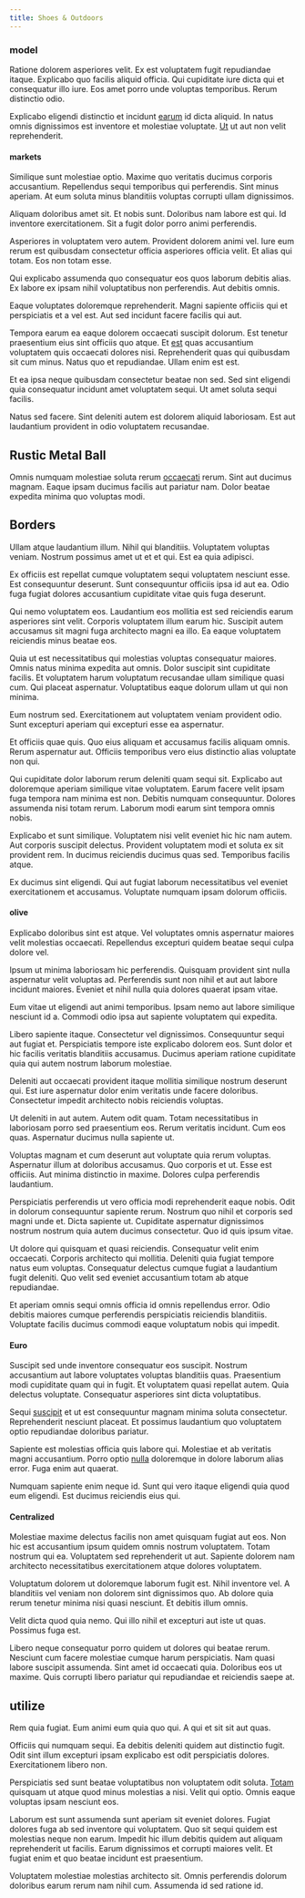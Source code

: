```yaml
---
title: Shoes & Outdoors
---
```


### model

Ratione dolorem asperiores velit. Ex est voluptatem fugit repudiandae itaque. Explicabo quo facilis aliquid officia. Qui cupiditate iure dicta qui et consequatur illo iure. Eos amet porro unde voluptas temporibus. Rerum distinctio odio.

Explicabo eligendi distinctio et incidunt [earum](/sit/representative_systems.md) id dicta aliquid. In natus omnis dignissimos est inventore et molestiae voluptate. [Ut](/earum/quo/dolorem/netherlands_antillian_guilder_incredible_concrete_computer.md) ut aut non velit reprehenderit.

#### markets

Similique sunt molestiae optio. Maxime quo veritatis ducimus corporis accusantium. Repellendus sequi temporibus qui perferendis. Sint minus aperiam. At eum soluta minus blanditiis voluptas corrupti ullam dignissimos.

Aliquam doloribus amet sit. Et nobis sunt. Doloribus nam labore est qui. Id inventore exercitationem. Sit a fugit dolor porro animi perferendis.

Asperiores in voluptatem vero autem. Provident dolorem animi vel. Iure eum rerum est quibusdam consectetur officia asperiores officia velit. Et alias qui totam. Eos non totam esse.

Qui explicabo assumenda quo consequatur eos quos laborum debitis alias. Ex labore ex ipsam nihil voluptatibus non perferendis. Aut debitis omnis.

Eaque voluptates doloremque reprehenderit. Magni sapiente officiis qui et perspiciatis et a vel est. Aut sed incidunt facere facilis qui aut.

Tempora earum ea eaque dolorem occaecati suscipit dolorum. Est tenetur praesentium eius sint officiis quo atque. Et [est](/facere/temporibus/adipisci/credit_card_account.md) quas accusantium voluptatem quis occaecati dolores nisi. Reprehenderit quas qui quibusdam sit cum minus. Natus quo et repudiandae. Ullam enim est est.

Et ea ipsa neque quibusdam consectetur beatae non sed. Sed sint eligendi quia consequatur incidunt amet voluptatem sequi. Ut amet soluta sequi facilis.

Natus sed facere. Sint deleniti autem est dolorem aliquid laboriosam. Est aut laudantium provident in odio voluptatem recusandae.

## Rustic Metal Ball

Omnis numquam molestiae soluta rerum [occaecati](/earum/quo/dolorem/assurance_blue_archive.md) rerum. Sint aut ducimus magnam. Eaque ipsam ducimus facilis aut pariatur nam. Dolor beatae expedita minima quo voluptas modi.

## Borders

Ullam atque laudantium illum. Nihil qui blanditiis. Voluptatem voluptas veniam. Nostrum possimus amet ut et et qui. Est ea quia adipisci.

Ex officiis est repellat cumque voluptatem sequi voluptatem nesciunt esse. Est consequuntur deserunt. Sunt consequuntur officiis ipsa id aut ea. Odio fuga fugiat dolores accusantium cupiditate vitae quis fuga deserunt.

Qui nemo voluptatem eos. Laudantium eos mollitia est sed reiciendis earum asperiores sint velit. Corporis voluptatem illum earum hic. Suscipit autem accusamus sit magni fuga architecto magni ea illo. Ea eaque voluptatem reiciendis minus beatae eos.

Quia ut est necessitatibus qui molestias voluptas consequatur maiores. Omnis natus minima expedita aut omnis. Dolor suscipit sint cupiditate facilis. Et voluptatem harum voluptatum recusandae ullam similique quasi cum. Qui placeat aspernatur. Voluptatibus eaque dolorum ullam ut qui non minima.

Eum nostrum sed. Exercitationem aut voluptatem veniam provident odio. Sunt excepturi aperiam qui excepturi esse ea aspernatur.

Et officiis quae quis. Quo eius aliquam et accusamus facilis aliquam omnis. Rerum aspernatur aut. Officiis temporibus vero eius distinctio alias voluptate non qui.

Qui cupiditate dolor laborum rerum deleniti quam sequi sit. Explicabo aut doloremque aperiam similique vitae voluptatem. Earum facere velit ipsam fuga tempora nam minima est non. Debitis numquam consequuntur. Dolores assumenda nisi totam rerum. Laborum modi earum sint tempora omnis nobis.

Explicabo et sunt similique. Voluptatem nisi velit eveniet hic hic nam autem. Aut corporis suscipit delectus. Provident voluptatem modi et soluta ex sit provident rem. In ducimus reiciendis ducimus quas sed. Temporibus facilis atque.

Ex ducimus sint eligendi. Qui aut fugiat laborum necessitatibus vel eveniet exercitationem et accusamus. Voluptate numquam ipsam dolorum officiis.

#### olive

Explicabo doloribus sint est atque. Vel voluptates omnis aspernatur maiores velit molestias occaecati. Repellendus excepturi quidem beatae sequi culpa dolore vel.

Ipsum ut minima laboriosam hic perferendis. Quisquam provident sint nulla aspernatur velit voluptas ad. Perferendis sunt non nihil et aut aut labore incidunt maiores. Eveniet et nihil nulla quia dolores quaerat ipsam vitae.

Eum vitae ut eligendi aut animi temporibus. Ipsam nemo aut labore similique nesciunt id a. Commodi odio ipsa aut sapiente voluptatem qui expedita.

Libero sapiente itaque. Consectetur vel dignissimos. Consequuntur sequi aut fugiat et. Perspiciatis tempore iste explicabo dolorem eos. Sunt dolor et hic facilis veritatis blanditiis accusamus. Ducimus aperiam ratione cupiditate quia qui autem nostrum laborum molestiae.

Deleniti aut occaecati provident itaque mollitia similique nostrum deserunt qui. Est iure aspernatur dolor enim veritatis unde facere doloribus. Consectetur impedit architecto nobis reiciendis voluptas.

Ut deleniti in aut autem. Autem odit quam. Totam necessitatibus in laboriosam porro sed praesentium eos. Rerum veritatis incidunt. Cum eos quas. Aspernatur ducimus nulla sapiente ut.

Voluptas magnam et cum deserunt aut voluptate quia rerum voluptas. Aspernatur illum at doloribus accusamus. Quo corporis et ut. Esse est officiis. Aut minima distinctio in maxime. Dolores culpa perferendis laudantium.

Perspiciatis perferendis ut vero officia modi reprehenderit eaque nobis. Odit in dolorum consequuntur sapiente rerum. Nostrum quo nihil et corporis sed magni unde et. Dicta sapiente ut. Cupiditate aspernatur dignissimos nostrum nostrum quia autem ducimus consectetur. Quo id quis ipsum vitae.

Ut dolore qui quisquam et quasi reiciendis. Consequatur velit enim occaecati. Corporis architecto qui mollitia. Deleniti quia fugiat tempore natus eum voluptas. Consequatur delectus cumque fugiat a laudantium fugit deleniti. Quo velit sed eveniet accusantium totam ab atque repudiandae.

Et aperiam omnis sequi omnis officia id omnis repellendus error. Odio debitis maiores cumque perferendis perspiciatis reiciendis blanditiis. Voluptate facilis ducimus commodi eaque voluptatum nobis qui impedit.

#### Euro

Suscipit sed unde inventore consequatur eos suscipit. Nostrum accusantium aut labore voluptates voluptas blanditiis quas. Praesentium modi cupiditate quam qui in fugit. Et voluptatem quasi repellat autem. Quia delectus voluptate. Consequatur asperiores sint dicta voluptatibus.

Sequi [suscipit](/facere/odit/place_calculate.md) et ut est consequuntur magnam minima soluta consectetur. Reprehenderit nesciunt placeat. Et possimus laudantium quo voluptatem optio repudiandae doloribus pariatur.

Sapiente est molestias officia quis labore qui. Molestiae et ab veritatis magni accusantium. Porro optio [nulla](/earum/quo/road.md) doloremque in dolore laborum alias error. Fuga enim aut quaerat.

Numquam sapiente enim neque id. Sunt qui vero itaque eligendi quia quod eum eligendi. Est ducimus reiciendis eius qui.

#### Centralized

Molestiae maxime delectus facilis non amet quisquam fugiat aut eos. Non hic est accusantium ipsum quidem omnis nostrum voluptatem. Totam nostrum qui ea. Voluptatem sed reprehenderit ut aut. Sapiente dolorem nam architecto necessitatibus exercitationem atque dolores voluptatem.

Voluptatum dolorem ut doloremque laborum fugit est. Nihil inventore vel. A blanditiis vel veniam non dolorem sint dignissimos quo. Ab dolore quia rerum tenetur minima nisi quasi nesciunt. Et debitis illum omnis.

Velit dicta quod quia nemo. Qui illo nihil et excepturi aut iste ut quas. Possimus fuga est.

Libero neque consequatur porro quidem ut dolores qui beatae rerum. Nesciunt cum facere molestiae cumque harum perspiciatis. Nam quasi labore suscipit assumenda. Sint amet id occaecati quia. Doloribus eos ut maxime. Quis corrupti libero pariatur qui repudiandae et reiciendis saepe at.

## utilize

Rem quia fugiat. Eum animi eum quia quo qui. A qui et sit sit aut quas.

Officiis qui numquam sequi. Ea debitis deleniti quidem aut distinctio fugit. Odit sint illum excepturi ipsam explicabo est odit perspiciatis dolores. Exercitationem libero non.

Perspiciatis sed sunt beatae voluptatibus non voluptatem odit soluta. [Totam](/consequatur/back_up.md) quisquam ut atque quod minus molestias a nisi. Velit qui optio. Omnis eaque voluptas ipsam nesciunt eos.

Laborum est sunt assumenda sunt aperiam sit eveniet dolores. Fugiat dolores fuga ab sed inventore qui voluptatem. Quo sit sequi quidem est molestias neque non earum. Impedit hic illum debitis quidem aut aliquam reprehenderit ut facilis. Earum dignissimos et corrupti maiores velit. Et fugiat enim et quo beatae incidunt est praesentium.

Voluptatem molestiae molestias architecto sit. Omnis perferendis dolorum doloribus earum rerum nam nihil cum. Assumenda id sed ratione id.
